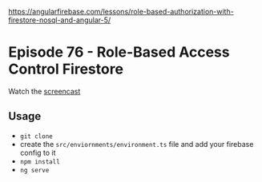 
https://angularfirebase.com/lessons/role-based-authorization-with-firestore-nosql-and-angular-5/

# Episode 76 - Role-Based Access Control Firestore

Watch the [screencast](https://angularfirebase.com/lessons/role-based-authorization-with-firestore-nosql-and-angular-5)

## Usage

- `git clone`
- create the `src/enviornments/environment.ts` file and add your firebase config to it
- `npm install`
- `ng serve`

